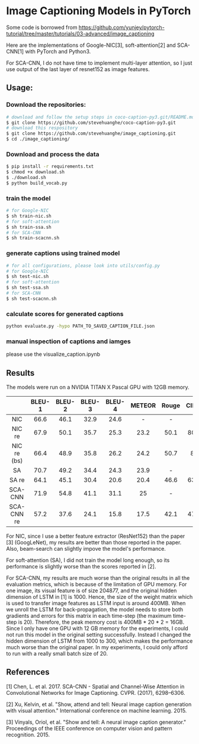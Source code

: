 # Image Captioning Models in PyTorch

Some code is borrowed from https://github.com/yunjey/pytorch-tutorial/tree/master/tutorials/03-advanced/image_captioning

Here are the implementations of Google-NIC[3], soft-attention[2] and SCA-CNN[1] with PyTorch and Python3.

For SCA-CNN, I do not have time to implement multi-layer attention, so I just use output of the last layer of resnet152 as 
image features.

## Usage:

### Download the repositories:

```bash
# download and follow the setup steps in coco-caption-py3.git/README.md
$ git clone https://github.com/stevehuanghe/coco-caption-py3.git
# download this respository
$ git clone https://github.com/stevehuanghe/image_captioning.git
$ cd ./image_captioning/
```
### Download and process the data

```bash
$ pip install -r requirements.txt
$ chmod +x download.sh
$ ./download.sh
$ python build_vocab.py   
```
### train the model

```bash
# for Google-NIC
$ sh train-nic.sh
# for soft-attention
$ sh train-ssa.sh
# for SCA-CNN
$ sh train-scacnn.sh
```
### generate captions using trained model
```bash
# for all configurations, please look into utils/config.py
# for Google-NIC
$ sh test-nic.sh
# for soft-attention
$ sh test-ssa.sh
# for SCA-CNN
$ sh test-scacnn.sh
```
### calculate scores for generated captions
```bash
python evaluate.py -hypo PATH_TO_SAVED_CAPTION_FILE.json
```
### manual inspection of captions and iamges

please use the visualize_caption.ipynb

## Results

The models were run on a NVIDIA TITAN X Pascal GPU with 12GB memory. 

|        | BLEU-1 | BLEU-2 | BLEU-3 | BLEU-4 | METEOR | Rouge | CIDEr | SPICE | Train epoch |
|:------:|:------:|:------:|:------:|:------:|:------:|:-----:|:-----:|:-----:|:-----:|
| NIC    |66.6    | 46.1   |  32.9  |  24.6  |-       | -     | -     | -     | -     |
|NIC re  | 67.9   |  50.1  |35.7    |  25.3  |   23.2 |  50.1 | 80.4  |  16   |   10  |
|NIC re (bs)| 66.4|48.9| 35.8| 26.2 | 24.2|50.7|  83  |  16.7 |10|
|SA | 70.7 | 49.2 | 34.4 | 24.3 | 23.9 | -  | - | - | -  |
|SA re| 64.1 | 45.1 | 30.4 | 20.6 | 20.4 | 46.6 | 63.9 | 13.1 | 10 |
|SCA-CNN | 71.9 | 54.8 |41.1 |31.1  | 25   | -   | -  | -  | -    |
|SCA-CNN re| 57.2 |37.6 | 24.1 | 15.8 | 17.5 | 42.1 | 47.3 | 10.1 | 10|

For NIC, since I use a better feature extractor (ResNet152) than the paper [3] (GoogLeNet), my results are better than those reported in the paper. Also, beam-search can slightly impove the model's performance.

For soft-attention (SA), I did not train the model long enough, so its performance is slightly worse than the scores reported in [2].

For SCA-CNN, my results are much worse than the original results in all the evaluation metrics, which is because of the limitation of GPU memory. For one image, its visual feature is of size 2048*7*7, and the original hidden dimension of LSTM in [1] is 1000. Hence, the size of the weight matrix which is used to transfer image features as LSTM input is around 400MB. When we unroll the LSTM for back-propagation, the model needs to store both gradients and errors for this matrix in each time-step (the maximum time-step is 20). Therefore, the peak memory cost is 400MB * 20 * 2 = 16GB. Since I only have one GPU with 12 GB memory for the experiments, I could not run this model in the original setting successfully. Instead I changed the hidden dimension of LSTM from 1000 to 300, which makes the performance much worse than the original paper. In my experiments, I could only afford to run with a really small batch size of 20. 


## References

[1]	Chen, L. et al. 2017. SCA-CNN - Spatial and Channel-Wise Attention in Convolutional Networks for Image Captioning. CVPR. (2017), 6298–6306.

[2] Xu, Kelvin, et al. "Show, attend and tell: Neural image caption generation with visual attention." International conference on machine learning. 2015.

[3] Vinyals, Oriol, et al. "Show and tell: A neural image caption generator." Proceedings of the IEEE conference on computer vision and pattern recognition. 2015.

